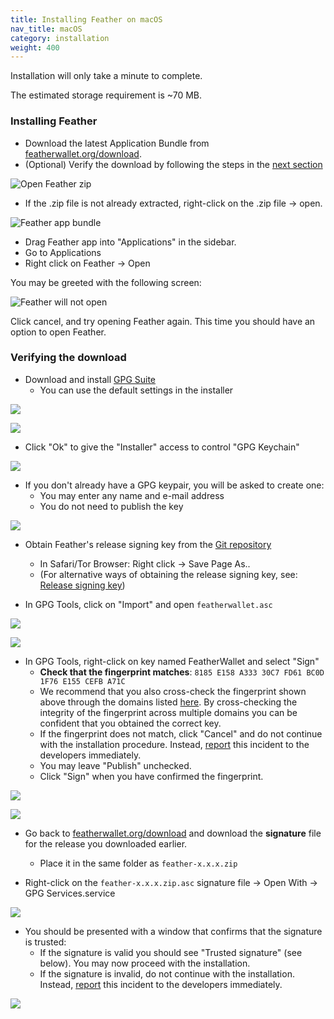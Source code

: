 ```yaml
---
title: Installing Feather on macOS
nav_title: macOS
category: installation
weight: 400
---
```


Installation will only take a minute to complete.

The estimated storage requirement is ~70 MB.

### Installing Feather

- Download the latest Application Bundle from [featherwallet.org/download](https://featherwallet.org/download).
- (Optional) Verify the download by following the steps in the [next section](macos#verifying-the-download)

![Open Feather zip](/static/files/macos-zip-extract.png)

- If the .zip file is not already extracted, right-click on the .zip file → open.

![Feather app bundle](/static/files/macos-app-bundle.png)

- Drag Feather app into "Applications" in the sidebar.
- Go to Applications
- Right click on Feather -> Open

You may be greeted with the following screen:

![Feather will not open](/static/files/macos_open_app.png)

Click cancel, and try opening Feather again. This time you should have an option to open Feather.


### Verifying the download

- Download and install [GPG Suite](https://gpgtools.org/)
  - You can use the default settings in the installer

![](/static/files/macos-gpg-tools-dmg.png)

![](/static/files/macos-gpg-tools-installer.png)

- Click "Ok" to give the "Installer" access to control "GPG Keychain"

![](/static/files/macos-gpg-tools-keychain.png)

- If you don't already have a GPG keypair, you will be asked to create one:
  - You may enter any name and e-mail address
  - You do not need to publish the key

![](/static/files/macos-gpg-new-keypair.png)

- Obtain Feather's release signing key from the [Git repository](https://raw.githubusercontent.com/feather-wallet/feather/master/utils/pubkeys/featherwallet.asc)
  - In Safari/Tor Browser: Right click → Save Page As..
  - (For alternative ways of obtaining the release signing key, see: [Release signing key](release-signing-key))

- In GPG Tools, click on "Import" and open `featherwallet.asc`

![](/static/files/macos-gpg-select-signing-key.png)

![](/static/files/macos-gpg-import-success.png)

- In GPG Tools, right-click on key named FeatherWallet and select "Sign"
  - **Check that the fingerprint matches**: `8185 E158 A333 30C7 FD61 BC0D 1F76 E155 CEFB A71C`
  - We recommend that you also cross-check the fingerprint shown above through the domains listed [here](release-signing-key). By cross-checking the integrity of the fingerprint across multiple domains you can be confident that you obtained the correct key.
  - If the fingerprint does not match, click "Cancel" and do not continue with the installation procedure. Instead, [report](report-an-issue) this incident to the developers immediately.
  - You may leave "Publish" unchecked.
  - Click "Sign" when you have confirmed the fingerprint.

![](/static/files/macos-gpg-sign-release-key.png)

![](/static/files/macos-gpg-sign-release-key-success.png)

- Go back to [featherwallet.org/download](https://featherwallet.org/download) and download the **signature** file for the release you downloaded earlier.
  - Place it in the same folder as `feather-x.x.x.zip`

- Right-click on the `feather-x.x.x.zip.asc` signature file → Open With → GPG Services.service

![](/static/files/macos-gpg-verify-release.png)

- You should be presented with a window that confirms that the signature is trusted:
  - If the signature is valid you should see "Trusted signature" (see below). You may now proceed with the installation.
  - If the signature is invalid, do not continue with the installation. Instead, [report](report-an-issue) this incident to the developers immediately.

![](/static/files/macos-gpg-trused-signature.png)
